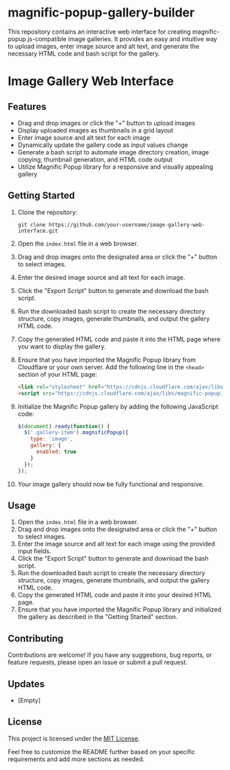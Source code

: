 # magnific-popup-gallery-builder

This repository contains an interactive web interface for creating magnific-popup.js-compatible image galleries. It provides an easy and intuitive way to upload images, enter image source and alt text, and generate the necessary HTML code and bash script for the gallery.

# Image Gallery Web Interface

## Features

- Drag and drop images or click the "+" button to upload images
- Display uploaded images as thumbnails in a grid layout
- Enter image source and alt text for each image
- Dynamically update the gallery code as input values change
- Generate a bash script to automate image directory creation, image copying, thumbnail generation, and HTML code output
- Utilize Magnific Popup library for a responsive and visually appealing gallery

## Getting Started

1. Clone the repository:

   ```
   git clone https://github.com/your-username/image-gallery-web-interface.git
   ```

2. Open the `index.html` file in a web browser.

3. Drag and drop images onto the designated area or click the "+" button to select images.

4. Enter the desired image source and alt text for each image.

5. Click the "Export Script" button to generate and download the bash script.

6. Run the downloaded bash script to create the necessary directory structure, copy images, generate thumbnails, and output the gallery HTML code.

7. Copy the generated HTML code and paste it into the HTML page where you want to display the gallery.

8. Ensure that you have imported the Magnific Popup library from Cloudflare or your own server. Add the following line in the `<head>` section of your HTML page:

   ```html
   <link rel="stylesheet" href="https://cdnjs.cloudflare.com/ajax/libs/magnific-popup.js/1.1.0/magnific-popup.min.css">
   <script src="https://cdnjs.cloudflare.com/ajax/libs/magnific-popup.js/1.1.0/jquery.magnific-popup.min.js"></script>
   ```

9. Initialize the Magnific Popup gallery by adding the following JavaScript code:

   ```javascript
   $(document).ready(function() {
     $('.gallery-item').magnificPopup({
       type: 'image',
       gallery: {
         enabled: true
       }
     });
   });
   ```

10. Your image gallery should now be fully functional and responsive.

## Usage

1. Open the `index.html` file in a web browser.
2. Drag and drop images onto the designated area or click the "+" button to select images.
3. Enter the image source and alt text for each image using the provided input fields.
4. Click the "Export Script" button to generate and download the bash script.
5. Run the downloaded bash script to create the necessary directory structure, copy images, generate thumbnails, and output the gallery HTML code.
6. Copy the generated HTML code and paste it into your desired HTML page.
7. Ensure that you have imported the Magnific Popup library and initialized the gallery as described in the "Getting Started" section.

## Contributing

Contributions are welcome! If you have any suggestions, bug reports, or feature requests, please open an issue or submit a pull request.

## Updates

- [Empty]

## License

This project is licensed under the [MIT License](LICENSE).

Feel free to customize the README further based on your specific requirements and add more sections as needed.
